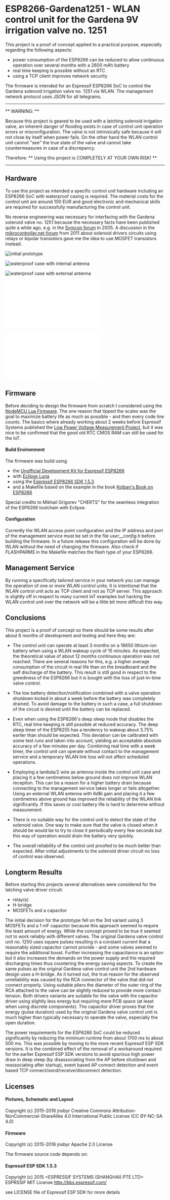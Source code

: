 # ESP8266-Gardena1251 - WLAN control unit for the Gardena 9V irrigation valve no. 1251 #

This project is a proof of concept applied to a practical purpose, especially regarding the following aspects:

- power consumption of the ESP8266 can be reduced to allow continuous operation over several months with a 2600 mAh battery
- real time keeping is possible without an RTC
- using a TCP client improves network security

The firmware is intended for an Espressif ESP8266 SoC to control the Gardena solenoid irrigation valve no. 1251 via WLAN. The management network protocol uses JSON for all telegrams.

*******************************************************************************

** WARNING: **

Because this project is geared to be used with a latching solenoid irrigation valve, an inherent danger of flooding exists in case of control unit operation errors or misconfiguration. The valve is not intrinsically safe because it will not close by itself when power fails. On the other hand the WLAN control unit cannot "see" the true state of the valve and cannot take countermeasures in case of a discrepancy.

Therefore: ** Using this project is COMPLETELY AT YOUR OWN RISK! **

*******************************************************************************

## Hardware ##

To use this project as intended a specific control unit hardware including an ESP8266 SoC with waterproof casing is required. The material costs for the control unit are around 100 EUR and good electronic and mechanical skills are required for successfully manufacturing the control unit.

No reverse engineering was necessary for interfacing with the Gardena solenoid valve no. 1251 because the necessary facts have been published quite a while ago, e.g. in the [Symcon forum](https://www.symcon.de/forum/threads/41-Gardena-Gartenbew%C3%A4sserung#2) in 2005. A discussion in the [mikrocontroller.net forum](http://www.mikrocontroller.net/topic/230065) from 2011 about solenoid drivers circuits using relays or bipolar transistors gave me the idea to use MOSFET transistors instead.

![initial prototype](pictures/initial-prototype.png "initial prototype")

![waterproof case with internal antenna](pictures/waterproof-case-with-internal-antenna.png "waterproof case with internal antenna")

![waterproof case with external antenna](pictures/waterproof-case-with-external-antenna.png "waterproof case with external antenna")

![schematic with capacitor](hardware/Gardena1251-Controller-Capacitor-Schematic.pdf "schematic with capacitor")

![schematic with H-bridge](hardware/Gardena1251-Controller-H-Bridge-Schematic.pdf "schematic with H-bridge")

## Firmware ##

Before deciding to design the firmware from scratch I considered using the [NodeMCU Lua Firmware](https://github.com/nodemcu/nodemcu-firmware). The one reason that tipped the scales was the goal to maximize battery life as much as possible - and then every code line counts. The basics where already working about 2 weeks before Espressif Systems published the [Low Power Voltage Measurement Project](https://github.com/EspressifSystems/low_power_voltage_measurement), but it was nice to be confirmed that the good old RTC CMOS RAM can still be used for the IoT.

#### Build Environment ####

The firmware was build using

- the [Unofficial Development Kit for Espressif ESP8266](https://github.com/CHERTS/esp8266-devkit)
- with [Eclipse Luna](https://eclipse.org/luna/)
- using the [Espressif ESP8266 SDK 1.5.3](http://bbs.espressif.com/)
- and a Makefile based on the example in the book [Kolban's Book on ESP8266](http://neilkolban.com/tech/esp8266/)

Special credits to Mikhail Grigorev "CHERTS" for the seamless integration of the ESP8266 toolchain with Eclipse.

#### Configuration ####

Currently the WLAN access point configuration and the IP address and port of the management service must be set in the file _user__config.h_ before building the firmware. In a future release this configuration will be done by WLAN without the need of changing the firmware. Also check if _FLASHPARMS_ in the Makefile matches the flash type of your ESP8266.


## Management Service ##

By running a specifically tailored service in your network you can manage the operation of one or more WLAN control units. It is intentional that the WLAN control unit acts as TCP client and not as TCP server. This approach is slightly off in respect to many current IoT examples but hacking the WLAN control unit over the network will be a little bit more difficult this way.


## Conclusions ##

This project is a proof of concept so there should be some results after about 6 months of development and testing and here they are:

- The control unit can operate at least 3 months on a 18650 lithium-ion battery when using a WLAN wakeup cycle of 15 minutes. As expected, the theoretical value of about 12 months continuous operation was not reached. There are several reasons for this, e.g. a higher average consumption of the circuit in real life than on the breadboard and the self discharge of the battery. This result is still good in respect to the greediness of the ESP8266 but it is bought with the loss of just-in-time valve control.

- The low battery detection/notification combined with a valve operation shutdown kicked in about a week before the battery was completely drained. To avoid damage to the battery in such a case, a full shutdown of the circuit is desired until the battery can be replaced.

- Even when using the ESP8266's deep sleep mode that disables the RTC, real time keeping is still possible at reduced accuracy. The deep sleep timer of the ESP8255 has a tendency to wakeup about 3.75% earlier than should be expected. This deviation can be calibrated with some test runs and taken into account, yielding an acceptable absolute accuracy of a few minutes per day. Combining real time with a week timer, the control unit can operate without contact to the management service and a temporary WLAN link loss will not affect scheduled operations.

- Employing a lambda/2 wire as antenna inside the control unit case and placing it a few centimetres below ground does not improve WLAN reception. This can be a reason for a higher battery drain because connecting to the management service takes longer or fails altogether. Using an external WLAN antenna with 6dBi gain and placing it a few centimetres above ground has improved the reliability of the WLAN link significantly. If this saves or cost battery life is hard to determine without measurement.

- There is no suitable way for the control unit to detect the state of the solenoid valve. One way to make sure that the valve is closed when it should be would be to try to close it periodically every few seconds but this way of operation would drain the battery very quickly.

- The overall reliability of the control unit proofed to be much better than expected. After initial adjustments to the solenoid driver circuit no loss of control was observed.


## Longterm Results ##

Before starting this projects several alternatives were considered for the latching valve driver circuit:

- relay(s)
- H-bridge
- MOSFETs and a capacitor

The initial decision for the prototype fell on the 3rd variant using 3 MOSFETs and a 1 mF capacitor because this approach seemed to require the least amount of energy. While the concept proved to be true it seemed not to work reliably with different valves. The original Gardena valve control unit no. 1250 uses square pulses resulting in a constant current that a reasonably sized capacitor cannot provide - and some valves seemed to require the additional boost. Further increasing the capacitance is an option but it also increases the demands on the power supply and the required discharging times thus countering the energy saving aspects. To create the same pulses as the original Gardena valve control unit the 2nd hardware design uses a H-bridge. As it turned out, the true reason for the observed unreliability was caused by the RCA connector of the valve that did not connect properly. Using suitable pliers the diameter of the outer ring of the RCA attached to the valve can be slightly reduced to provide more contact tension. Both drivers variants are suitable for the valve with the capacitor driver using slightly less energy but requiring more PCB space (at least when using discrete components). The capacitor driver proves that the energy (pulse duration) used by the original Gardena valve control unit is much higher than typically necessary to operate the valve, especially the open duration.

The power requirements for the ESP8266 SoC could be reduced significantly by reducing the minimum runtime from about 1700 ms to about 500 ms. This was possible by moving to the more recent Espressif ESP SDK versions. It is the combined effect of the removal of a workaround required for the earlier Espressif ESP SDK versions to avoid spurious high power draw in deep sleep (by disassociating from the AP before shutdown and reassociating after startup), event based AP connect detection and event based TCP connect/send/receive/disconnect detection.


## Licenses ##

#### Pictures, Schematic and Layout ####

Copyright (c) 2015-2016 jnsbyr
Creative Commons Attribution-NonCommercial-ShareAlike 4.0 International Public License (CC BY-NC-SA 4.0)

#### Firmware ####

Copyright (c) 2015-2016 jnsbyr
Apache 2.0 License

The firmware source code depends on:

#### Espressif ESP SDK 1.5.3 ####

Copyright (c) 2015 <ESPRESSIF SYSTEMS (SHANGHAI) PTE LTD>
ESPRSSIF MIT License
http://bbs.espressif.com/

see LICENSE file of Espressif ESP SDK for more details
